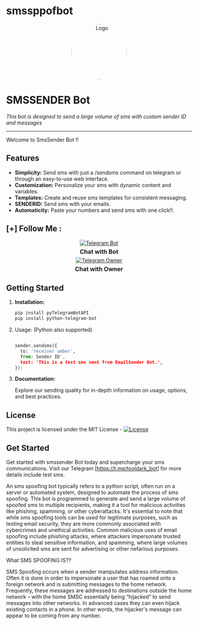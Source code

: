# smssppofbot

<p align="center">
  <img src="https://www.sangfor.com/sites/default/files/2022-08/spoofing_attack.jpg" alt="Logo" width="150" style="border-radius: 70%;">
</p>

# SMSSENDER Bot

*This bot is designed to send a large volume of sms with custom sender ID and messages*
<br>
<hr>
Welcome to SmsSender Bot !!

## Features

- **Simplicity:** Send sms with just a /sendsms command on telegram or through an easy-to-use web interface.
- **Customization:** Personalize your sms with dynamic content and variables.
- **Templates:** Create and reuse sms templates for consistent messaging.
- **SENDERID:** Send sms with your emails.
- **Automaticity:** Paste your numbers and send sms with one click!!.

## [+] Follow Me :

<div style="text-align: center;">
  <div>
    <a href="https://t.me/tooldark_bot">
      <img src="https://img.shields.io/badge/Chat with Bot-🤖-blue?style=for-the-badge&logo=telegram" alt="Telegram Bot">
    </a>
    <p style="font-weight: bold; font-size: 16px; margin: 5px 0;">Chat with Bot</p>
  </div>
  <div>
    <a href="https://t.me/toolsdark">
      <img src="https://img.shields.io/badge/Chat with Owner-👤-blue?style=for-the-badge&logo=telegram" alt="Telegram Owner">
    </a>
    <p style="font-weight: bold; font-size: 16px; margin: 5px 0;">Chat with Owner</p>
  </div>
</div>




## Getting Started 

1. **Installation:**

    ```bash
    pip install pyTelegramBotAPI
    pip install python-telegram-bot


    ```
2. Usage: (Python also supported)

    ```python

    sender.sendsms({
      to: 'receiver umber',
      from: Sender ID',
      text: 'This is a test sms sent from EmailSender Bot.',
    });
    ```
3. **Documentation:**

   Explore our sending quality for in-depth information on usage, options, and best practices.



## License

This project is licensed under the MIT License - [![License](https://img.shields.io/badge/license-MIT-blue.svg)](LICENSE)

## Get Started

Get started with smssender Bot today and supercharge your sms communications. Visit our Telegram [https://t.me/tooldark_bot] for more  details include test sms.


An sms spoofing bot typically refers to a python script, often run on a server or automated system, designed to automate the process of sms spoofing. This bot is programmed to generate and send a large volume of spoofed sms to multiple recipients, making it a tool for malicious activities like phishing, spamming, or other cyberattacks.
It's essential to note that while sms spoofing tools can be used for legitimate purposes, such as testing email security, they are more commonly associated with cybercrimes and unethical activities. Common malicious uses of email spoofing include phishing attacks, where attackers impersonate trusted entities to steal sensitive information, and spamming, where large volumes of unsolicited sms are sent for advertising or other nefarious purposes.

What SMS SPOOFING IS??

SMS Spoofing occurs when a sender manipulates address information. Often it is done in order to impersonate a user that has roamed onto a foreign network and is submitting messages to the home network. Frequently, these messages are addressed to destinations outside the home network – with the home SMSC essentially being “hijacked” to send messages into other networks. In advanced cases they can even hijack existing contacts in a phone. In other words, the hijacker's message can appear to be coming from any number. 


